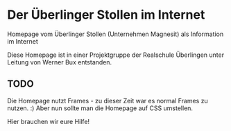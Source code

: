 # Der Überlinger Stollen im Internet

Homepage vom Überlinger Stollen (Unternehmen Magnesit) als Information im Internet


Diese Homepage ist in einer Projektgruppe der Realschule Überlingen unter Leitung von Werner Bux entstanden.


## TODO

Die Homepage nutzt Frames - zu dieser Zeit war es normal Frames zu nutzen. :) Aber nun sollte man die Homepage auf CSS umstellen.

Hier brauchen wir eure Hilfe!

